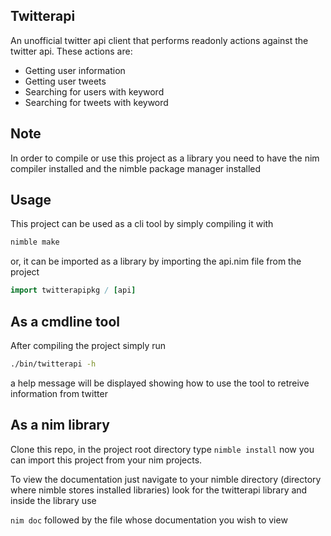 ## Twitterapi

An unofficial twitter api client that performs readonly actions against the twitter api. These actions are:

* Getting user information
* Getting user tweets
* Searching for users with keyword
* Searching for tweets with keyword

## Note

In order to compile or use this project as a library you need to have the nim compiler installed and the nimble package manager installed

## Usage

This project can be used as a cli tool by simply compiling it with

```bash
nimble make
```

or, it can be imported as a library by importing the api.nim file from the project

```nim
import twitterapipkg / [api]
```

## As a cmdline tool

After compiling the project simply run

```bash
./bin/twitterapi -h
```

a help message will be displayed showing how to use the tool to retreive information from twitter

## As a nim library

Clone this repo, in the project root directory type `nimble install` now you can import this project from your nim projects.

To view the documentation just navigate to your nimble directory (directory where nimble stores installed libraries) look for the twitterapi library and inside the library use

`nim doc` followed by the file whose documentation you wish to view
